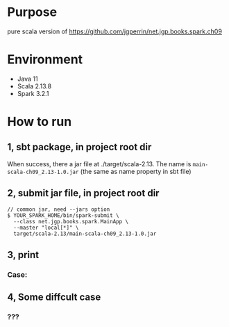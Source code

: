 # Purpose
pure scala version of https://github.com/jgperrin/net.jgp.books.spark.ch09

# Environment
- Java 11
- Scala 2.13.8
- Spark 3.2.1

# How to run
## 1, sbt package, in project root dir
When success, there a jar file at ./target/scala-2.13. The name is `main-scala-ch09_2.13-1.0.jar` (the same as name property in sbt file)

## 2, submit jar file, in project root dir
```
// common jar, need --jars option
$ YOUR_SPARK_HOME/bin/spark-submit \
  --class net.jgp.books.spark.MainApp \
  --master "local[*]" \
  target/scala-2.13/main-scala-ch09_2.13-1.0.jar
```

## 3, print

### Case:

## 4, Some diffcult case

### ???
